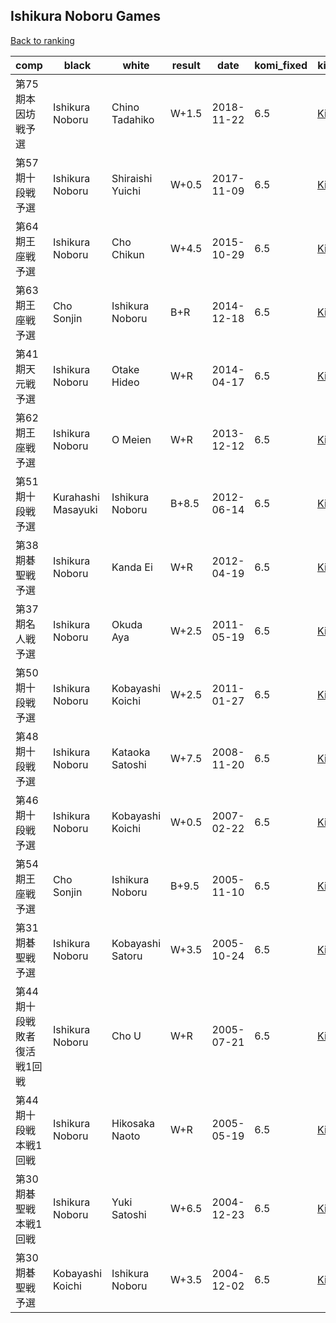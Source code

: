 ## Ishikura Noboru Games

[Back to ranking](../../index.md)




| **comp** | **black** | **white** | **result** | **date** | **komi_fixed** | **kifu** | 
| --- | --- | --- | --- | --- | --- | --- |
| 第75期本因坊戦予選 | Ishikura Noboru | Chino Tadahiko | W+1.5 | 2018-11-22 | 6.5 | [Kifu](https://kifudepot.net/kifucontents.php?id=fXVS7y%2BW29UGnwmAjyNaww%3D%3D) | 
| 第57期十段戦予選 | Ishikura Noboru | Shiraishi Yuichi | W+0.5 | 2017-11-09 | 6.5 | [Kifu](https://kifudepot.net/kifucontents.php?id=VMk1cVfYbIYshu9YyOXUMQ%3D%3D) | 
| 第64期王座戦予選 | Ishikura Noboru | Cho Chikun | W+4.5 | 2015-10-29 | 6.5 | [Kifu](https://kifudepot.net/kifucontents.php?id=AooaXejau7vT9kZQpm9j3w%3D%3D) | 
| 第63期王座戦予選 | Cho Sonjin | Ishikura Noboru | B+R | 2014-12-18 | 6.5 | [Kifu](https://kifudepot.net/kifucontents.php?id=9edbW4X%2BUdInRYCJhRkalQ%3D%3D) | 
| 第41期天元戦予選 | Ishikura Noboru | Otake Hideo | W+R | 2014-04-17 | 6.5 | [Kifu](https://kifudepot.net/kifucontents.php?id=NXNl4tO4wOnHIMkbVGfQHA%3D%3D) | 
| 第62期王座戦予選 | Ishikura Noboru | O Meien | W+R | 2013-12-12 | 6.5 | [Kifu](https://kifudepot.net/kifucontents.php?id=rbbCDTzHJg1f22buOunsQg%3D%3D) | 
| 第51期十段戦予選 | Kurahashi Masayuki | Ishikura Noboru | B+8.5 | 2012-06-14 | 6.5 | [Kifu](https://kifudepot.net/kifucontents.php?id=HnYwyeq8%2B5R%2BPSFKWvFljw%3D%3D) | 
| 第38期碁聖戦予選 | Ishikura Noboru | Kanda Ei | W+R | 2012-04-19 | 6.5 | [Kifu](https://kifudepot.net/kifucontents.php?id=9PYJc%2FUYq7G1sRM%2BgLwT2w%3D%3D) | 
| 第37期名人戦予選 | Ishikura Noboru | Okuda Aya | W+2.5 | 2011-05-19 | 6.5 | [Kifu](https://kifudepot.net/kifucontents.php?id=BLLrtLtqhKhCSeRQh21pPw%3D%3D) | 
| 第50期十段戦予選 | Ishikura Noboru | Kobayashi Koichi | W+2.5 | 2011-01-27 | 6.5 | [Kifu](https://kifudepot.net/kifucontents.php?id=qc2HT1A6pEZPJ6skKxaXiQ%3D%3D) | 
| 第48期十段戦予選 | Ishikura Noboru | Kataoka Satoshi | W+7.5 | 2008-11-20 | 6.5 | [Kifu](https://kifudepot.net/kifucontents.php?id=Bs0ylJOFNM9ZFSnvCUUXug%3D%3D) | 
| 第46期十段戦予選 | Ishikura Noboru | Kobayashi Koichi | W+0.5 | 2007-02-22 | 6.5 | [Kifu](https://kifudepot.net/kifucontents.php?id=HXTIvcVmc6W%2BhQVGfBruEw%3D%3D) | 
| 第54期王座戦予選 | Cho Sonjin | Ishikura Noboru | B+9.5 | 2005-11-10 | 6.5 | [Kifu](https://kifudepot.net/kifucontents.php?id=rTVQOxpG3%2FdsI%2BMLkaFXtQ%3D%3D) | 
| 第31期碁聖戦予選 | Ishikura Noboru | Kobayashi Satoru | W+3.5 | 2005-10-24 | 6.5 | [Kifu](https://kifudepot.net/kifucontents.php?id=MFB4zc%2F4oc1yzIjZ2XJ8OQ%3D%3D) | 
| 第44期十段戦敗者復活戦1回戦 | Ishikura Noboru | Cho U | W+R | 2005-07-21 | 6.5 | [Kifu](https://kifudepot.net/kifucontents.php?id=pdWt5MenuDlsrLCldMBGJg%3D%3D) | 
| 第44期十段戦本戦1回戦 | Ishikura Noboru | Hikosaka Naoto | W+R | 2005-05-19 | 6.5 | [Kifu](https://kifudepot.net/kifucontents.php?id=wePfpxl7OeV%2BFg91NngE7w%3D%3D) | 
| 第30期碁聖戦本戦1回戦 | Ishikura Noboru | Yuki Satoshi | W+6.5 | 2004-12-23 | 6.5 | [Kifu](https://kifudepot.net/kifucontents.php?id=MY9HftRse2Qi51bb6RGo5g%3D%3D) | 
| 第30期碁聖戦予選 | Kobayashi Koichi | Ishikura Noboru | W+3.5 | 2004-12-02 | 6.5 | [Kifu](https://kifudepot.net/kifucontents.php?id=Fy01Skq45Iagg950nv7p0A%3D%3D) |




